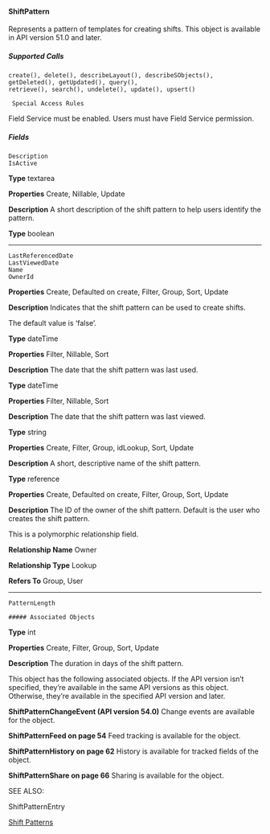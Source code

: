 #### ShiftPattern

Represents a pattern of templates for creating shifts. This object is available in API version 51.0 and later.

##### Supported Calls
```
create(), delete(), describeLayout(), describeSObjects(), getDeleted(), getUpdated(), query(),
retrieve(), search(), undelete(), update(), upsert()

 Special Access Rules

```
Field Service must be enabled. Users must have Field Service permission.

##### Fields

```
Description
IsActive

```

**Type**
textarea

**Properties**
Create, Nillable, Update

**Description**
A short description of the shift pattern to help users identify the pattern.

**Type**
boolean


-----

```
LastReferencedDate
LastViewedDate
Name
OwnerId

```

**Properties**
Create, Defaulted on create, Filter, Group, Sort, Update

**Description**
Indicates that the shift pattern can be used to create shifts.

The default value is ‘false’.

**Type**
dateTime

**Properties**
Filter, Nillable, Sort

**Description**
The date that the shift pattern was last used.

**Type**
dateTime

**Properties**
Filter, Nillable, Sort

**Description**
The date that the shift pattern was last viewed.

**Type**
string

**Properties**
Create, Filter, Group, idLookup, Sort, Update

**Description**
A short, descriptive name of the shift pattern.

**Type**
reference

**Properties**
Create, Defaulted on create, Filter, Group, Sort, Update

**Description**
The ID of the owner of the shift pattern. Default is the user who creates the shift pattern.

This is a polymorphic relationship field.

**Relationship Name**
Owner

**Relationship Type**
Lookup

**Refers To**
Group, User


-----

```
PatternLength

##### Associated Objects

```

**Type**
int

**Properties**
Create, Filter, Group, Sort, Update

**Description**
The duration in days of the shift pattern.


This object has the following associated objects. If the API version isn’t specified, they’re available in the same API versions as this object.
Otherwise, they’re available in the specified API version and later.

**ShiftPatternChangeEvent (API version 54.0)**
Change events are available for the object.

**ShiftPatternFeed on page 54**
Feed tracking is available for the object.

**ShiftPatternHistory on page 62**
History is available for tracked fields of the object.

**ShiftPatternShare on page 66**
Sharing is available for the object.

SEE ALSO:

ShiftPatternEntry

[Shift Patterns](https://help.salesforce.com/articleView?id=fs_shift_patterns.htm&language=en_US)
